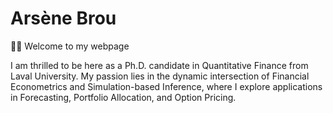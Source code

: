 # Arsène Brou 

👋🏽 Welcome to my webpage 

I am thrilled to be here as a Ph.D. candidate in Quantitative Finance from Laval University. My passion lies in the dynamic intersection of Financial Econometrics and Simulation-based Inference, where I explore applications in Forecasting, Portfolio Allocation, and Option Pricing.
